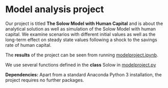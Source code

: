 # Model analysis project

Our project is titled **The Solow Model with Human Capital** and is about the analytical solution as well as simulation of the Solow Model with human capital. We examine scenarios with different initial values as well as the long-term effect on steady state values following a shock to the savings rate of human capital.

The **results** of the project can be seen from running [modelproject.ipynb](modelproject.ipynb).

We use several functions defined in the **class** Solow in [modelproject.py](modelproject.py)

**Dependencies:** Apart from a standard Anaconda Python 3 installation, the project requires no further packages.